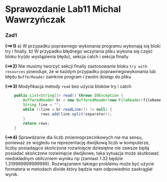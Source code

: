 # Sprawozdanie Lab11 Michal Wawrzyńczak

### Zad1

**(==>1)** 
a) W przypadku poprawnego wykonania programu wykonają się bloki try i finally.
b) W przypadku błędnego wczytania pliku wykona się część bloku try(do wystąpienia błędu), sekcja catch i sekcja finally

**(==>2)** 
Nie musimy tworzyć sekcji finally zastosowanie bloku `try with resources` powoduje, że w każdym przypadku poprawnegowykonania lub błędu 
`BufferReader` zamknie program i zwolni dostęp do pliku

**(==>3)** 
Modyfikacja metody `read` bez użycia bloków try i catch
```java
    public List<String[]> read() throws IOException {
        BufferedReader br = new BufferedReader(new FileReader(fileName));
        String line = "";
        while ((line = br.readLine()) != null) {
                rows.add(line.split(separator));
        }
        return rows;
    }
```

**(==>4)**
Sprawdzanie dla liczb zmiennoprzecinkowych nie ma sensu, ponieważ ze wzgledu na reprezentację dwójkową liczb w komputerze, liczby posiadające 
skończone rozwinięcie dziesiętne nie zawsze będą posiadać skończone rozwinięcie dwójkowe, taka sytuacja może skutkować niedokładnym obliczniem 
wyniku np (zamiast 1.32 będzie 1.319999999999999). Rozwiązaniem takiego problemu może być użycie formatera w metodach divide który będzie nam 
odpowiednio zaokrąglał wynik.
